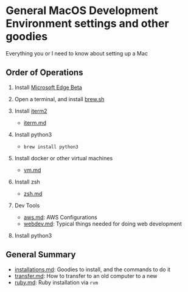 # General MacOS Development Environment settings and other goodies

Everything you or I need to know about setting up a Mac

## Order of Operations

1. Install [Microsoft Edge Beta](https://www.microsoftedgeinsider.com/en-us/download)
2. Open a terminal, and install [brew.sh](https://brew.sh/)
3. Install [iterm2](https://iterm2.com/)
   - [iterm.md](/iterm.md)
4. Install python3
   - `brew install python3`
5. Install docker or other virtual machines
   - [vm.md](/vm.md)
6. Install zsh
   - [zsh.md](/zsh.md)
7. Dev Tools

   - [aws.md](/aws.md): AWS Configurations
   - [webdev.md](/webdev.md): Typical things needed for doing web development

8. Install python3

## General Summary

- [installations.md](/installations.md): Goodies to install, and the commands to do it
- [transfer.md](/transfer.md): How to transfer to an old computer to a new
- [ruby.md](/ruby.md): Ruby installation via `rvm`
